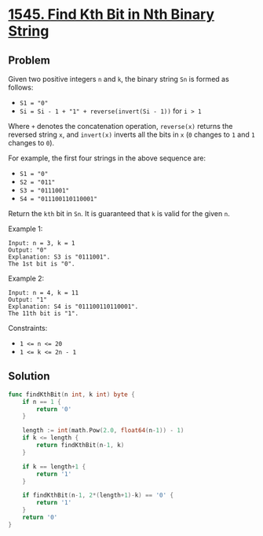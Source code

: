 # [1545. Find Kth Bit in Nth Binary String](https://leetcode.com/problems/find-kth-bit-in-nth-binary-string/)

## Problem

Given two positive integers `n` and `k`, the binary string `Sn` is formed as follows:

- `S1 = "0"`
- `Si = Si - 1 + "1" + reverse(invert(Si - 1))` for `i > 1`

Where `+` denotes the concatenation operation, `reverse(x)` returns the reversed string `x`, and `invert(x)` inverts all the bits in `x` (`0` changes to `1` and `1` changes to `0`).

For example, the first four strings in the above sequence are:

- `S1 = "0"`
- `S2 = "011"`
- `S3 = "0111001"`
- `S4 = "011100110110001"`

Return the `kth` bit in `Sn`. It is guaranteed that `k` is valid for the given `n`.



Example 1:

```
Input: n = 3, k = 1
Output: "0"
Explanation: S3 is "0111001".
The 1st bit is "0".
```

Example 2:

```
Input: n = 4, k = 11
Output: "1"
Explanation: S4 is "011100110110001".
The 11th bit is "1".
```

Constraints:

- `1 <= n <= 20`
- `1 <= k <= 2n - 1`

## Solution

```go
func findKthBit(n int, k int) byte {
	if n == 1 {
		return '0'
	}

	length := int(math.Pow(2.0, float64(n-1)) - 1)
	if k <= length {
		return findKthBit(n-1, k)
	}

	if k == length+1 {
		return '1'
	}

	if findKthBit(n-1, 2*(length+1)-k) == '0' {
		return '1'
	}
	return '0'
}
```